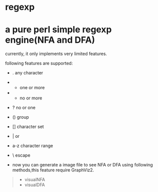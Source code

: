 regexp
======

# a pure perl simple regexp engine(NFA and DFA)

currently, it only implements very limited features.

following features are supported:

* . any character
* + one or more
* * no or more
* ? no or one
* () group
* [] character set
* | or
* a-z character range
* \ escape

* now you can generate a image file to see NFA or DFA using following methods,this feature require GraphViz2.
>* visualNFA
>* visualDFA
